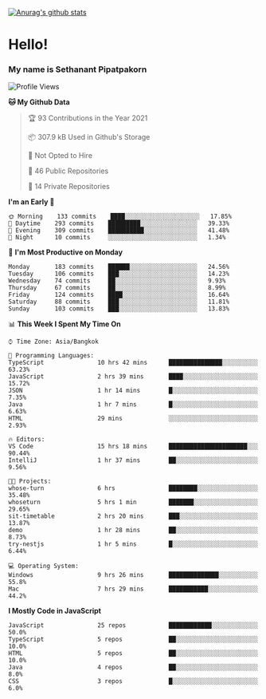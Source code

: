 [![Anurag's github stats](https://github-readme-stats.vercel.app/api?username=thetkpark&count_private=true&show_icons=true&theme=dracula)](https://github.com/anuraghazra/github-readme-stats)

# Hello!
### My name is Sethanant Pipatpakorn

<!--START_SECTION:waka-->
![Profile Views](http://img.shields.io/badge/Profile%20Views-58-blue)

**🐱 My Github Data** 

> 🏆 93 Contributions in the Year 2021
 > 
> 📦 307.9 kB Used in Github's Storage 
 > 
> 🚫 Not Opted to Hire
 > 
> 📜 46 Public Repositories 
 > 
> 🔑 14 Private Repositories  
 > 
**I'm an Early 🐤** 

```text
🌞 Morning    133 commits    ████░░░░░░░░░░░░░░░░░░░░░   17.85% 
🌆 Daytime    293 commits    █████████░░░░░░░░░░░░░░░░   39.33% 
🌃 Evening    309 commits    ██████████░░░░░░░░░░░░░░░   41.48% 
🌙 Night      10 commits     ░░░░░░░░░░░░░░░░░░░░░░░░░   1.34%

```
📅 **I'm Most Productive on Monday** 

```text
Monday       183 commits    ██████░░░░░░░░░░░░░░░░░░░   24.56% 
Tuesday      106 commits    ███░░░░░░░░░░░░░░░░░░░░░░   14.23% 
Wednesday    74 commits     ██░░░░░░░░░░░░░░░░░░░░░░░   9.93% 
Thursday     67 commits     ██░░░░░░░░░░░░░░░░░░░░░░░   8.99% 
Friday       124 commits    ████░░░░░░░░░░░░░░░░░░░░░   16.64% 
Saturday     88 commits     ███░░░░░░░░░░░░░░░░░░░░░░   11.81% 
Sunday       103 commits    ███░░░░░░░░░░░░░░░░░░░░░░   13.83%

```


📊 **This Week I Spent My Time On** 

```text
⌚︎ Time Zone: Asia/Bangkok

💬 Programming Languages: 
TypeScript               10 hrs 42 mins      ███████████████░░░░░░░░░░   63.23% 
JavaScript               2 hrs 39 mins       ████░░░░░░░░░░░░░░░░░░░░░   15.72% 
JSON                     1 hr 14 mins        █░░░░░░░░░░░░░░░░░░░░░░░░   7.35% 
Java                     1 hr 7 mins         █░░░░░░░░░░░░░░░░░░░░░░░░   6.63% 
HTML                     29 mins             ░░░░░░░░░░░░░░░░░░░░░░░░░   2.93%

🔥 Editors: 
VS Code                  15 hrs 18 mins      ██████████████████████░░░   90.44% 
IntelliJ                 1 hr 37 mins        ██░░░░░░░░░░░░░░░░░░░░░░░   9.56%

🐱‍💻 Projects: 
whose-turn               6 hrs               ████████░░░░░░░░░░░░░░░░░   35.48% 
whoseturn                5 hrs 1 min         ███████░░░░░░░░░░░░░░░░░░   29.65% 
sit-timetable            2 hrs 20 mins       ███░░░░░░░░░░░░░░░░░░░░░░   13.87% 
demo                     1 hr 28 mins        ██░░░░░░░░░░░░░░░░░░░░░░░   8.73% 
try-nestjs               1 hr 5 mins         █░░░░░░░░░░░░░░░░░░░░░░░░   6.44%

💻 Operating System: 
Windows                  9 hrs 26 mins       ██████████████░░░░░░░░░░░   55.8% 
Mac                      7 hrs 29 mins       ███████████░░░░░░░░░░░░░░   44.2%

```

**I Mostly Code in JavaScript** 

```text
JavaScript               25 repos            ████████████░░░░░░░░░░░░░   50.0% 
TypeScript               5 repos             ██░░░░░░░░░░░░░░░░░░░░░░░   10.0% 
HTML                     5 repos             ██░░░░░░░░░░░░░░░░░░░░░░░   10.0% 
Java                     4 repos             ██░░░░░░░░░░░░░░░░░░░░░░░   8.0% 
CSS                      3 repos             █░░░░░░░░░░░░░░░░░░░░░░░░   6.0%

```



<!--END_SECTION:waka-->
